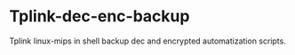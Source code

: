 # Tplink-dec-enc-backup
Tplink linux-mips in shell backup dec and encrypted automatization scripts.
